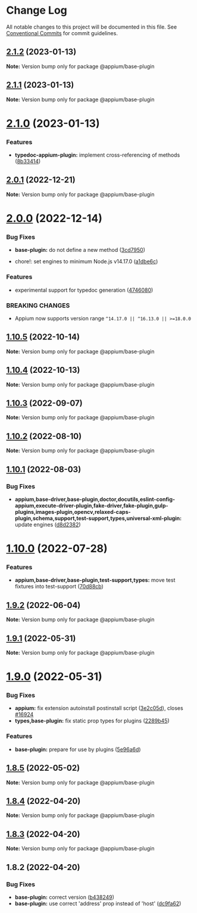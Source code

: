 # Change Log

All notable changes to this project will be documented in this file.
See [Conventional Commits](https://conventionalcommits.org) for commit guidelines.

## [2.1.2](https://github.com/appium/appium/compare/@appium/base-plugin@2.1.1...@appium/base-plugin@2.1.2) (2023-01-13)

**Note:** Version bump only for package @appium/base-plugin





## [2.1.1](https://github.com/appium/appium/compare/@appium/base-plugin@2.1.0...@appium/base-plugin@2.1.1) (2023-01-13)

**Note:** Version bump only for package @appium/base-plugin





# [2.1.0](https://github.com/appium/appium/compare/@appium/base-plugin@2.0.1...@appium/base-plugin@2.1.0) (2023-01-13)


### Features

* **typedoc-appium-plugin:** implement cross-referencing of methods ([8b33414](https://github.com/appium/appium/commit/8b334149018f7d49448da9e7982356c72bcd468e))





## [2.0.1](https://github.com/appium/appium/compare/@appium/base-plugin@2.0.0...@appium/base-plugin@2.0.1) (2022-12-21)

**Note:** Version bump only for package @appium/base-plugin

# [2.0.0](https://github.com/appium/appium/compare/@appium/base-plugin@1.10.5...@appium/base-plugin@2.0.0) (2022-12-14)

### Bug Fixes

- **base-plugin:** do not define a new method ([3cd7950](https://github.com/appium/appium/commit/3cd79509f88714cf371a591e4e0ac000b66d92b6))

- chore!: set engines to minimum Node.js v14.17.0 ([a1dbe6c](https://github.com/appium/appium/commit/a1dbe6c43efe76604943a607d402f4c8b864d652))

### Features

- experimental support for typedoc generation ([4746080](https://github.com/appium/appium/commit/4746080e54ed8bb494cbc7c6ce83db503bf6bb52))

### BREAKING CHANGES

- Appium now supports version range `^14.17.0 || ^16.13.0 || >=18.0.0`

## [1.10.5](https://github.com/appium/appium/compare/@appium/base-plugin@1.10.4...@appium/base-plugin@1.10.5) (2022-10-14)

**Note:** Version bump only for package @appium/base-plugin

## [1.10.4](https://github.com/appium/appium/compare/@appium/base-plugin@1.10.3...@appium/base-plugin@1.10.4) (2022-10-13)

**Note:** Version bump only for package @appium/base-plugin

## [1.10.3](https://github.com/appium/appium/compare/@appium/base-plugin@1.10.2...@appium/base-plugin@1.10.3) (2022-09-07)

**Note:** Version bump only for package @appium/base-plugin

## [1.10.2](https://github.com/appium/appium/compare/@appium/base-plugin@1.10.1...@appium/base-plugin@1.10.2) (2022-08-10)

**Note:** Version bump only for package @appium/base-plugin

## [1.10.1](https://github.com/appium/appium/compare/@appium/base-plugin@1.10.0...@appium/base-plugin@1.10.1) (2022-08-03)

### Bug Fixes

- **appium,base-driver,base-plugin,doctor,docutils,eslint-config-appium,execute-driver-plugin,fake-driver,fake-plugin,gulp-plugins,images-plugin,opencv,relaxed-caps-plugin,schema,support,test-support,types,universal-xml-plugin:** update engines ([d8d2382](https://github.com/appium/appium/commit/d8d2382327ba7b7db8a4d1cad987c0e60184c92d))

# [1.10.0](https://github.com/appium/appium/compare/@appium/base-plugin@1.9.2...@appium/base-plugin@1.10.0) (2022-07-28)

### Features

- **appium,base-driver,base-plugin,test-support,types:** move test fixtures into test-support ([70d88cb](https://github.com/appium/appium/commit/70d88cb86f28354efe313cc6be6a0afef20b38b3))

## [1.9.2](https://github.com/appium/appium/compare/@appium/base-plugin@1.9.1...@appium/base-plugin@1.9.2) (2022-06-04)

**Note:** Version bump only for package @appium/base-plugin

## [1.9.1](https://github.com/appium/appium/compare/@appium/base-plugin@1.9.0...@appium/base-plugin@1.9.1) (2022-05-31)

**Note:** Version bump only for package @appium/base-plugin

# [1.9.0](https://github.com/appium/appium/compare/@appium/base-plugin@1.8.5...@appium/base-plugin@1.9.0) (2022-05-31)

### Bug Fixes

- **appium:** fix extension autoinstall postinstall script ([3e2c05d](https://github.com/appium/appium/commit/3e2c05d8a290072484afde34fe5fd968618f6359)), closes [#16924](https://github.com/appium/appium/issues/16924)
- **types,base-plugin:** fix static prop types for plugins ([2289b45](https://github.com/appium/appium/commit/2289b4527208c595b2758b9b14d86a2ab91ac15f))

### Features

- **base-plugin:** prepare for use by plugins ([5e96a6d](https://github.com/appium/appium/commit/5e96a6d2a7a79e96de03802b05406325765f15ab))

## [1.8.5](https://github.com/appium/appium/compare/@appium/base-plugin@1.8.4...@appium/base-plugin@1.8.5) (2022-05-02)

**Note:** Version bump only for package @appium/base-plugin

## [1.8.4](https://github.com/appium/appium/compare/@appium/base-plugin@1.8.3...@appium/base-plugin@1.8.4) (2022-04-20)

**Note:** Version bump only for package @appium/base-plugin

## [1.8.3](https://github.com/appium/appium/compare/@appium/base-plugin@1.8.2...@appium/base-plugin@1.8.3) (2022-04-20)

**Note:** Version bump only for package @appium/base-plugin

## 1.8.2 (2022-04-20)

### Bug Fixes

- **base-plugin:** correct version ([b438249](https://github.com/appium/appium/commit/b438249583ef7950dc5f23e51049c677de24b716))
- **base-plugin:** use correct 'address' prop instead of 'host' ([dc9fa62](https://github.com/appium/appium/commit/dc9fa6236db7dbaaeccdbe9e8dcb83bde179ed72))
